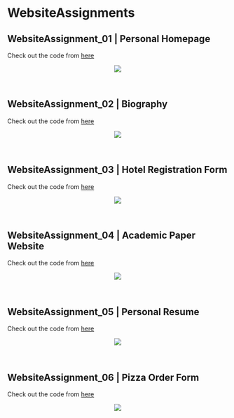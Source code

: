 # WebsiteAssignments

## WebsiteAssignment_01 | Personal Homepage
Check out the code from [here](https://github.com/tix123/WebsiteAssignments/tree/master/WebsiteAssignment_01)
<p align="center">
  <img src="https://github.com/tix123/WebsiteAssignments/blob/master/Screenshots/screenshot_01.JPG">
</p>
<br>

## WebsiteAssignment_02 | Biography
Check out the code from [here](https://github.com/tix123/WebsiteAssignments/tree/master/WebsiteAssignment_02)
<p align="center">
  <img src="https://github.com/tix123/WebsiteAssignments/blob/master/Screenshots/screenshot_02.JPG">
</p>
<br>

## WebsiteAssignment_03 | Hotel Registration Form
Check out the code from [here](https://github.com/tix123/WebsiteAssignments/tree/master/WebsiteAssignment_03)
<p align="center">
  <img src="https://github.com/tix123/WebsiteAssignments/blob/master/Screenshots/screenshot_03.JPG">
</p>
<br>

## WebsiteAssignment_04 | Academic Paper Website
Check out the code from [here](https://github.com/tix123/WebsiteAssignments/tree/master/WebsiteAssignment_04)
<p align="center">
  <img src="https://github.com/tix123/WebsiteAssignments/blob/master/Screenshots/screenshot_04.JPG">
</p>
<br>

## WebsiteAssignment_05 | Personal Resume
Check out the code from [here](https://github.com/tix123/WebsiteAssignments/tree/master/WebsiteAssignment_05)
<p align="center">
  <img src="https://github.com/tix123/WebsiteAssignments/blob/master/Screenshots/screenshot_05.JPG">
</p>
<br>

## WebsiteAssignment_06 | Pizza Order Form
Check out the code from [here](https://github.com/tix123/WebsiteAssignments/tree/master/WebsiteAssignment_06)
<p align="center">
  <img src="https://github.com/tix123/WebsiteAssignments/blob/master/Screenshots/screenshot_06.JPG">
</p>
<br>
